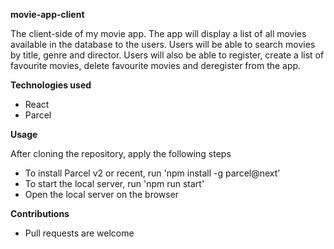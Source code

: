 <b>movie-app-client</b>

The client-side of my movie app. The app will display a list of all movies available in the database to the users. Users will be able to search movies by title, genre and director. Users will also be able to register, create a list of favourite movies, delete favourite movies and deregister from the app.

<b>Technologies used</b>

- React
- Parcel

<b>Usage</b>

After cloning the repository, apply the following steps
- To install Parcel v2 or recent, run 'npm install -g parcel@next' 
- To start the local server, run 'npm run start'
- Open the local server on the browser 

<b>Contributions</b>

- Pull requests are welcome


